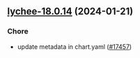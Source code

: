 

## [lychee-18.0.14](https://github.com/truecharts/charts/compare/lychee-18.0.13...lychee-18.0.14) (2024-01-21)

### Chore



- update metadata in chart.yaml ([#17457](https://github.com/truecharts/charts/issues/17457))